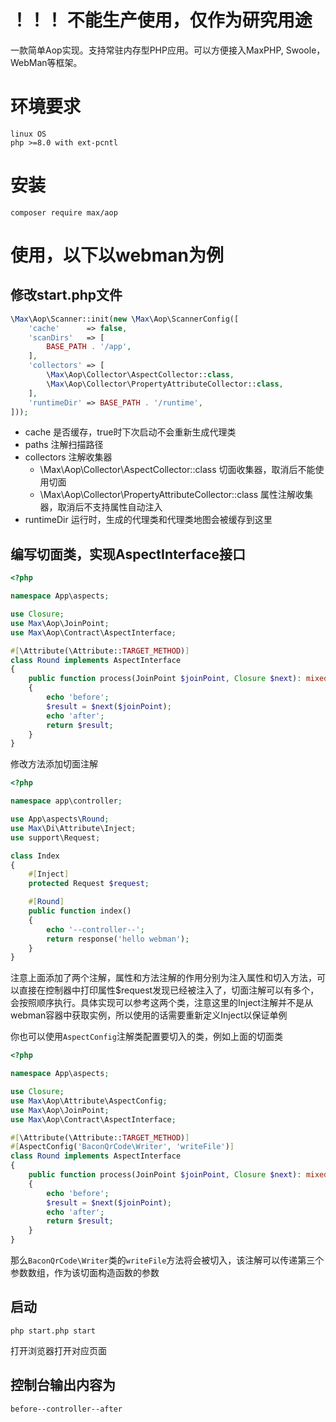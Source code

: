 # ！！！ 不能生产使用，仅作为研究用途

一款简单Aop实现。支持常驻内存型PHP应用。可以方便接入MaxPHP, Swoole，WebMan等框架。

# 环境要求

```
linux OS
php >=8.0 with ext-pcntl
```

# 安装

```shell
composer require max/aop
```

# 使用，以下以webman为例

## 修改start.php文件

```php
\Max\Aop\Scanner::init(new \Max\Aop\ScannerConfig([
    'cache'      => false,
    'scanDirs'   => [
        BASE_PATH . '/app',
    ],
    'collectors' => [
        \Max\Aop\Collector\AspectCollector::class,
        \Max\Aop\Collector\PropertyAttributeCollector::class,
    ],
    'runtimeDir' => BASE_PATH . '/runtime',
]));
```

* cache 是否缓存，true时下次启动不会重新生成代理类
* paths 注解扫描路径
* collectors 注解收集器
    - \Max\Aop\Collector\AspectCollector::class 切面收集器，取消后不能使用切面
    - \Max\Aop\Collector\PropertyAttributeCollector::class 属性注解收集器，取消后不支持属性自动注入
* runtimeDir 运行时，生成的代理类和代理类地图会被缓存到这里

## 编写切面类，实现AspectInterface接口

```php
<?php

namespace App\aspects;

use Closure;
use Max\Aop\JoinPoint;
use Max\Aop\Contract\AspectInterface;

#[\Attribute(\Attribute::TARGET_METHOD)]
class Round implements AspectInterface
{
    public function process(JoinPoint $joinPoint, Closure $next): mixed
    {
        echo 'before';
        $result = $next($joinPoint);
        echo 'after';
        return $result;
    }
}

```

修改方法添加切面注解

```php
<?php

namespace app\controller;

use App\aspects\Round;
use Max\Di\Attribute\Inject;
use support\Request;

class Index
{
    #[Inject]
    protected Request $request;

    #[Round]
    public function index()
    {
        echo '--controller--';
        return response('hello webman');
    }
}
```

>
注意上面添加了两个注解，属性和方法注解的作用分别为注入属性和切入方法，可以直接在控制器中打印属性$request发现已经被注入了，切面注解可以有多个，会按照顺序执行。具体实现可以参考这两个类，注意这里的Inject注解并不是从webman容器中获取实例，所以使用的话需要重新定义Inject以保证单例

你也可以使用`AspectConfig`注解类配置要切入的类，例如上面的切面类

```php
<?php

namespace App\aspects;

use Closure;
use Max\Aop\Attribute\AspectConfig;
use Max\Aop\JoinPoint;
use Max\Aop\Contract\AspectInterface;

#[\Attribute(\Attribute::TARGET_METHOD)]
#[AspectConfig('BaconQrCode\Writer', 'writeFile')]
class Round implements AspectInterface
{
    public function process(JoinPoint $joinPoint, Closure $next): mixed
    {
        echo 'before';
        $result = $next($joinPoint);
        echo 'after';
        return $result;
    }
}

```

那么`BaconQrCode\Writer`类的`writeFile`方法将会被切入，该注解可以传递第三个参数数组，作为该切面构造函数的参数

## 启动

```shell
php start.php start
```

打开浏览器打开对应页面

## 控制台输出内容为

```
before--controller--after
```